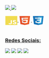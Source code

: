 <div>
  <a href="https://github.com/OliveiraUP">
  <img height="180em" src="https://github-readme-stats.vercel.app/api?username=OliveiraUP&show_icons=true&theme=tokyonight&include_all_commits=true&count_private=true"/>
  <img height="180em" src="https://github-readme-stats.vercel.app/api/top-langs/?username=OliveiraUP&layout=compact&langs_count=6&theme=tokyonight"/>
</div>
<div style="display: inline_block"><br>
  <img align="center" alt="JavaScript" height="30" width="40" src="https://raw.githubusercontent.com/devicons/devicon/master/icons/javascript/javascript-plain.svg">
  <img align="center" alt="HTML" height="30" width="40" src="https://raw.githubusercontent.com/devicons/devicon/master/icons/html5/html5-original.svg">
  <img align="center" alt="CSS" height="30" width="40" src="https://raw.githubusercontent.com/devicons/devicon/master/icons/css3/css3-original.svg">
</div>
 
 <br>
 
  ### Redes Sociais:
 
<div> 
  <a href="https://oliveiraup.github.io/" target="_blank"><img src="https://img.shields.io/badge/-PORTF%C3%93LIO-blueviolet" target="_blank"></a>
  <a href="https://www.instagram.com/miguelalct/" target="_blank"><img src="https://img.shields.io/badge/-Instagram-%23E4405F?style=for-the-badge&logo=instagram&logoColor=white" target="_blank"></a>
  <a href="https://www.linkedin.com/in/fernando-miguel-alc/" target="_blank"><img src="https://img.shields.io/badge/-LinkedIn-%230077B5?style=for-the-badge&logo=linkedin&logoColor=white" target="_blank"></a>
  <a href = "mailto:fernando.oliveira.10@hotmail.com"><img src="https://img.shields.io/badge/-EMAIL-%230077B5?style=for-the-badge&logo=EMAIL&logoColor=white" target="_blank"></a>

</div>
